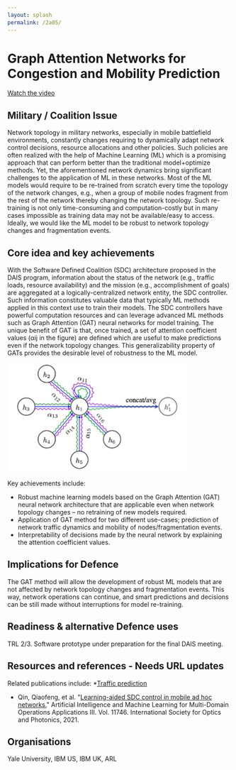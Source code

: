 ```yaml
---
layout: splash
permalink: /2a05/
---
```


# Graph Attention Networks for Congestion and Mobility Prediction

[Watch the video](https://ibm.box.com/v/Showcase-2a05-video)

## Military / Coalition Issue

Network topology in military networks, especially in mobile battlefield environments, constantly changes requiring to dynamically adapt network control decisions, resource allocations and other policies. Such policies are often realized with the help of Machine Learning (ML) which is a promising approach that can perform better than the traditional model+optimize methods. Yet, the aforementioned network dynamics bring significant challenges to the application of ML in these networks. Most of the ML models would require to be re-trained from scratch every time the topology of the network changes, e.g., when a group of mobile nodes fragment from the rest of the network thereby changing the network topology. Such re-training is not only time-consuming and computation-costly but in many cases impossible as training data may not be available/easy to access. Ideally, we would like the ML model to be robust to network topology changes and fragmentation events. 

## Core idea and key achievements

With the Software Defined Coalition (SDC) architecture proposed in the DAIS program, information about the status of the network (e.g., traffic loads, resource availability) and the mission (e.g., accomplishment of goals) are aggregated at a logically-centralized network entity, the SDC controller. Such information constitutes valuable data that typically ML methods applied in this context use to train their models. The SDC controllers have powerful computation resources and can leverage advanced ML methods such as Graph Attention (GAT) neural networks for model training. The unique benefit of GAT is that, once trained, a set of attention coefficient values (αij in the figure) are defined which are useful to make predictions even if the network topology changes. This generalizability property of GATs provides the desirable level of robustness to the ML model. 

  ![image info](/dais/achievements/images/2a05-figure1.png)

Key achievements include: 
- Robust machine learning models based on the Graph Attention (GAT) neural network architecture that are applicable even when network topology changes – no retraining of new models required. 
- Application of GAT method for two different use-cases; prediction of network traffic dynamics and mobility of nodes/fragmentation events.
-	Interpretability of decisions made by the neural network by explaining the attention coefficient values. 


## Implications for Defence

The GAT method will allow the development of robust ML models that are not affected by network topology changes and fragmentation events. This way, network operations can continue, and smart predictions and decisions can be still made without interruptions for model re-training. 

## Readiness & alternative Defence uses

TRL 2/3. Software prototype under preparation for the final DAIS meeting. 

## Resources and references - Needs URL updates

Related publications include:
*[Traffic prediction](/doc-5890/)
* Qin, Qiaofeng, et al. "[Learning-aided SDC control in mobile ad hoc networks.](/doc-6159/)" Artificial Intelligence and Machine Learning for Multi-Domain Operations Applications III. Vol. 11746. International Society for Optics and Photonics, 2021.

## Organisations

Yale University, IBM US, IBM UK, ARL
